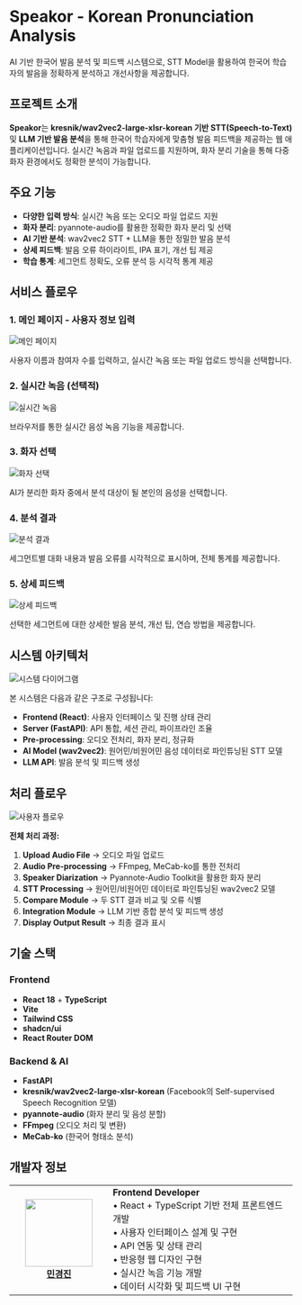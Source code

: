 # Speakor - Korean Pronunciation Analysis

AI 기반 한국어 발음 분석 및 피드백 시스템으로, STT Model을 활용하여 한국어 학습자의 발음을 정확하게 분석하고 개선사항을 제공합니다.

## 프로젝트 소개

**Speakor**는 **kresnik/wav2vec2-large-xlsr-korean 기반 STT(Speech-to-Text)** 및 **LLM 기반 발음 분석**을 통해 한국어 학습자에게 맞춤형 발음 피드백을 제공하는 웹 애플리케이션입니다. 실시간 녹음과 파일 업로드를 지원하며, 화자 분리 기술을 통해 다중 화자 환경에서도 정확한 분석이 가능합니다.

## 주요 기능

- **다양한 입력 방식**: 실시간 녹음 또는 오디오 파일 업로드 지원
- **화자 분리**: pyannote-audio를 활용한 정확한 화자 분리 및 선택
- **AI 기반 분석**: wav2vec2 STT + LLM을 통한 정밀한 발음 분석
- **상세 피드백**: 발음 오류 하이라이트, IPA 표기, 개선 팁 제공
- **학습 통계**: 세그먼트 정확도, 오류 분석 등 시각적 통계 제공

## 서비스 플로우

### 1. 메인 페이지 - 사용자 정보 입력
![메인 페이지](./Reference/Main_Page.png)

사용자 이름과 참여자 수를 입력하고, 실시간 녹음 또는 파일 업로드 방식을 선택합니다.

### 2. 실시간 녹음 (선택적)
![실시간 녹음](./Reference/Direct_Record.png)

브라우저를 통한 실시간 음성 녹음 기능을 제공합니다.

### 3. 화자 선택
![화자 선택](./Reference/Select_Speaker.png)

AI가 분리한 화자 중에서 분석 대상이 될 본인의 음성을 선택합니다.

### 4. 분석 결과
![분석 결과](./Reference/Analysis_Results.png)

세그먼트별 대화 내용과 발음 오류를 시각적으로 표시하며, 전체 통계를 제공합니다.

### 5. 상세 피드백
![상세 피드백](./Reference/Detail_Feedback.png)

선택한 세그먼트에 대한 상세한 발음 분석, 개선 팁, 연습 방법을 제공합니다.

## 시스템 아키텍처

![시스템 다이어그램](./Reference/System_Diagram.png)

본 시스템은 다음과 같은 구조로 구성됩니다:

- **Frontend (React)**: 사용자 인터페이스 및 진행 상태 관리
- **Server (FastAPI)**: API 통합, 세션 관리, 파이프라인 조율
- **Pre-processing**: 오디오 전처리, 화자 분리, 정규화
- **AI Model (wav2vec2)**: 원어민/비원어민 음성 데이터로 파인튜닝된 STT 모델
- **LLM API**: 발음 분석 및 피드백 생성

## 처리 플로우

![사용자 플로우](./Reference/Userflow_Diagram.png)

**전체 처리 과정:**
1. **Upload Audio File** → 오디오 파일 업로드
2. **Audio Pre-processing** → FFmpeg, MeCab-ko를 통한 전처리
3. **Speaker Diarization** → Pyannote-Audio Toolkit을 활용한 화자 분리
4. **STT Processing** → 원어민/비원어민 데이터로 파인튜닝된 wav2vec2 모델
5. **Compare Module** → 두 STT 결과 비교 및 오류 식별
6. **Integration Module** → LLM 기반 종합 분석 및 피드백 생성
7. **Display Output Result** → 최종 결과 표시

## 기술 스택

### **Frontend**
- **React 18** + **TypeScript**
- **Vite**
- **Tailwind CSS**
- **shadcn/ui**
- **React Router DOM**

### **Backend & AI**
- **FastAPI**
- **kresnik/wav2vec2-large-xlsr-korean** (Facebook의 Self-supervised Speech Recognition 모델)
- **pyannote-audio** (화자 분리 및 음성 분할)
- **FFmpeg** (오디오 처리 및 변환)
- **MeCab-ko** (한국어 형태소 분석)

## 개발자 정보

<table>
    <tr height="160px">
        <td align="center" width="160px">
            <a href="https://github.com/KJ-Min"><img height="120px" width="120px" src="https://avatars.githubusercontent.com/KJ-Min"/></a>
            <br/>
            <a href="https://github.com/KJ-Min"><strong>민경진</strong></a>
            <br />
        </td>
        <td>
            <strong>Frontend Developer</strong><br/>
            • React + TypeScript 기반 전체 프론트엔드 개발<br/>
            • 사용자 인터페이스 설계 및 구현<br/>
            • API 연동 및 상태 관리<br/>
            • 반응형 웹 디자인 구현<br/>
            • 실시간 녹음 기능 개발<br/>
            • 데이터 시각화 및 피드백 UI 구현
        </td>
    </tr>
</table>
